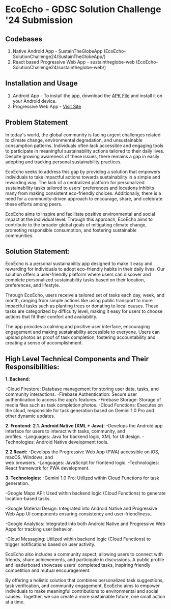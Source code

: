 # EcoEcho - GDSC Solution Challenge '24 Submission

## Codebases
1. Native Android App - SustainTheGlobeApp (EcoEcho-SolutionChallenge24/SustainTheGlobeApp/)
2. React based Progressive Web App - sustaintheglobe-web (EcoEcho-SolutionChallenge24/sustaintheglobe-web/)

## Installation and Usage
1. Android App - To install the app, download the [APK File](https://github.com/UtkarshSingh5474/EcoEcho-SolutionChallenge24/blob/main/SustainTheGlobeApp/app-debug.apk) and install it on your Android device.
2. Progressive Web App - [Visit Site](https://sustain-globe.netlify.app/)

## Problem Statement
In today's world, the global community is facing urgent challenges related to climate change, environmental degradation, and unsustainable consumption patterns. Individuals often lack accessible and engaging tools to participate in meaningful sustainability actions tailored to their daily lives. Despite growing awareness of these issues, there remains a gap in easily adopting and tracking personal sustainability practices.

EcoEcho seeks to address this gap by providing a solution that empowers individuals to take impactful actions towards sustainability in a simple and rewarding way. The lack of a centralized platform for personalized sustainability tasks tailored to users' preferences and locations inhibits many from making consistent eco-friendly choices. Additionally, there is a need for a community-driven approach to encourage, share, and celebrate these efforts among peers. 

EcoEcho aims to inspire and facilitate positive environmental and social impact at the individual level. Through this approach, EcoEcho aims to contribute to the broader global goals of mitigating climate change, promoting responsible consumption, and fostering sustainable communities.

## Solution Statement:
EcoEcho is a personal sustainability app designed to make it easy and rewarding for individuals to adopt eco-friendly habits in their daily lives. Our solution offers a user-friendly platform where users can discover and complete personalized sustainability tasks based on their location, preferences, and lifestyle.

Through EcoEcho, users receive a tailored set of tasks each day, week, and month, ranging from simple actions like using public transport to more impactful tasks such as planting trees or donating to local causes. These tasks are categorized by difficulty level, making it easy for users to choose actions that fit their comfort and availability.

The app provides a calming and positive user interface, encouraging engagement and making sustainability accessible to everyone. Users can upload photos as proof of task completion, fostering accountability and creating a sense of accomplishment.

## High Level Technical Components and Their Responsibilities:
**1. Backend:**

-Cloud Firestore: Database management for storing user data, tasks, and community interactions.
-Firebase Authentication: Secure user authentication to access the app's features.
-Firebase Storage: Storage of media files such as task completion photos.
-Cloud Functions: Executes on the cloud, responsible for task generation based on Gemini 1.0 Pro and other dynamic updates.

**2. Frontend:**
   **2.1. Android Native (XML + Java):**
      -Develops the Android app interface for users to interact with tasks, community, and       
     profiles.
      -Languages: Java for backend logic, XML for UI design.
      -Technologies: Android Native development tools.

   **2.2 React:**
      -Develops the Progressive Web App (PWA) accessible on iOS, macOS, Windows, and                   
        web browsers.
      -Languages: JavaScript for frontend logic.
      -Technologies: React framework for PWA development.

**3. Technologies:**
-Gemini 1.0 Pro: Utilized within Cloud Functions for task generation.

-Google Maps API: Used within backend logic (Cloud Functions) to generate location-based tasks.

-Google Material Design: Integrated into Android Native and Progressive Web App UI components ensuring consistency and user-friendliness..

-Google Analytics: Integrated into both Android Native and Progressive Web Apps for tracking user behavior.

-Cloud Messaging: Utilized within backend logic (Cloud Functions) to trigger notifications based on user activity.

EcoEcho also includes a community aspect, allowing users to connect with friends, share achievements, and participate in discussions. A public profile and leaderboard showcase users' completed tasks, inspiring friendly competition and mutual encouragement.

By offering a holistic solution that combines personalized task suggestions, task verification, and community engagement, EcoEcho aims to empower individuals to make meaningful contributions to environmental and social causes. Together, we can create a more sustainable future, one small action at a time.
